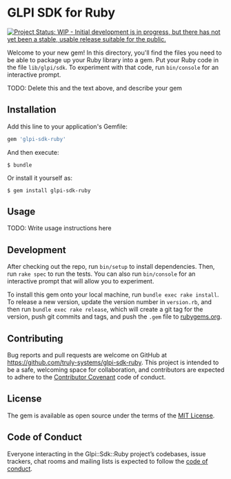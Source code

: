 # GLPI SDK for Ruby

[![Project Status: WIP - Initial development is in progress, but there has not yet been a stable, usable release suitable for the public.](http://www.repostatus.org/badges/latest/wip.svg)](http://www.repostatus.org/#wip)

Welcome to your new gem! In this directory, you'll find the files you need to be able to package up your Ruby library into a gem. Put your Ruby code in the file `lib/glpi/sdk`. To experiment with that code, run `bin/console` for an interactive prompt.

TODO: Delete this and the text above, and describe your gem

## Installation

Add this line to your application's Gemfile:

```ruby
gem 'glpi-sdk-ruby'
```

And then execute:

    $ bundle

Or install it yourself as:

    $ gem install glpi-sdk-ruby

## Usage

TODO: Write usage instructions here

## Development

After checking out the repo, run `bin/setup` to install dependencies. Then, run `rake spec` to run the tests. You can also run `bin/console` for an interactive prompt that will allow you to experiment.

To install this gem onto your local machine, run `bundle exec rake install`. To release a new version, update the version number in `version.rb`, and then run `bundle exec rake release`, which will create a git tag for the version, push git commits and tags, and push the `.gem` file to [rubygems.org](https://rubygems.org).

## Contributing

Bug reports and pull requests are welcome on GitHub at https://github.com/truly-systems/glpi-sdk-ruby. This project is intended to be a safe, welcoming space for collaboration, and contributors are expected to adhere to the [Contributor Covenant](http://contributor-covenant.org) code of conduct.

## License

The gem is available as open source under the terms of the [MIT License](http://opensource.org/licenses/MIT).

## Code of Conduct

Everyone interacting in the Glpi::Sdk::Ruby project’s codebases, issue trackers, chat rooms and mailing lists is expected to follow the [code of conduct](https://github.com/truly-systems/glpi-sdk-ruby/blob/master/CODE_OF_CONDUCT.md).
